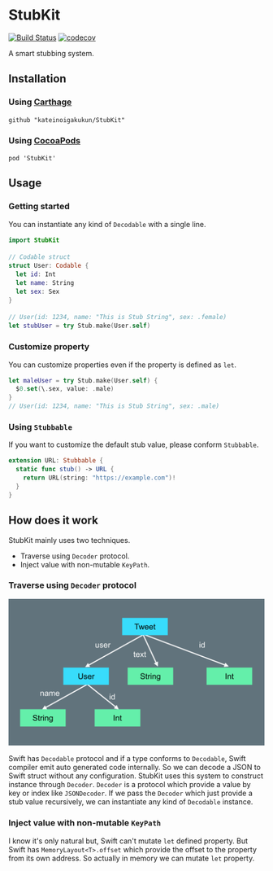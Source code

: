 # StubKit

[![Build Status](https://travis-ci.com/kateinoigakukun/StubKit.svg?token=WvLpRvqJbpyazdGFXQCC&branch=master)](https://travis-ci.com/kateinoigakukun/StubKit) [![codecov](https://codecov.io/gh/kateinoigakukun/StubKit/branch/master/graph/badge.svg?token=WqSnBYoNJq)](https://codecov.io/gh/kateinoigakukun/StubKit)

A smart stubbing system.

## Installation

### Using [Carthage](https://github.com/Carthage/Carthage)

```
github "kateinoigakukun/StubKit"
```

### Using [CocoaPods](https://cocoapods.org/)

```
pod 'StubKit'
```

## Usage

### Getting started

You can instantiate any kind of `Decodable` with a single line.

```swift
import StubKit

// Codable struct
struct User: Codable {
  let id: Int
  let name: String
  let sex: Sex
}

// User(id: 1234, name: "This is Stub String", sex: .female)
let stubUser = try Stub.make(User.self)
```

### Customize property

You can customize properties even if the property is defined as `let`.
```swift
let maleUser = try Stub.make(User.self) {
  $0.set(\.sex, value: .male)
}
// User(id: 1234, name: "This is Stub String", sex: .male)
```

### Using `Stubbable`

If you want to customize the default stub value, please conform `Stubbable`.
```swift
extension URL: Stubbable {
  static func stub() -> URL {
    return URL(string: "https://example.com")!
  }
}
```


## How does it work

StubKit mainly uses two techniques.
- Traverse using `Decoder` protocol.
- Inject value with non-mutable `KeyPath`.

### Traverse using `Decoder` protocol
![](./resources/tree.png)

Swift has `Decodable` protocol and if a type conforms to `Decodable`, Swift compiler emit auto generated code internally. So we can decode a JSON to Swift struct without any configuration. StubKit uses this system to construct instance through `Decoder`. `Decoder` is a protocol which provide a value by key or index like `JSONDecoder`. If we pass the `Decoder` which just provide a stub value recursively, we can instantiate any kind of `Decodable` instance.


### Inject value with non-mutable `KeyPath`

I know it's only natural but, Swift can't mutate `let` defined property. But Swift has `MemoryLayout<T>.offset` which provide the offset to the property from its own address. So actually in memory we can mutate `let` property.